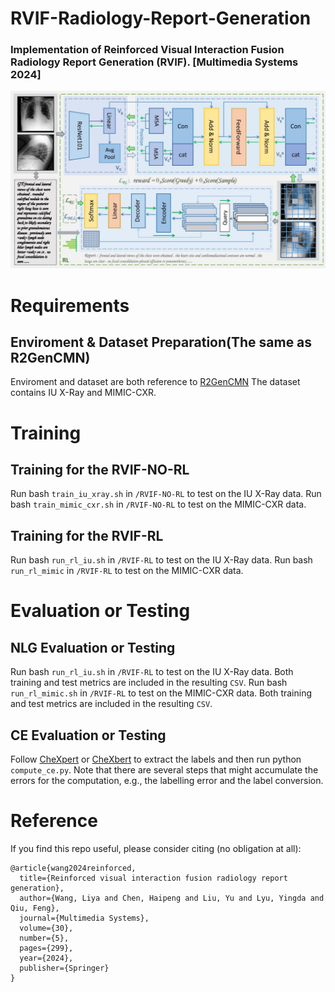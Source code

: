 # RVIF-Radiology-Report-Generation
### Implementation of Reinforced Visual Interaction Fusion Radiology Report Generation (RVIF). [Multimedia Systems 2024]
<div align="center">
  <img src="https://github.com/200084/RVIF-Radiology-Report-Generation/blob/main/RVIF.jpg">
</div>

# Requirements 
## Enviroment & Dataset Preparation(The same as R2GenCMN)
Enviroment and dataset are both reference to [R2GenCMN](https://github.com/zhjohnchan/R2GenCMN)
The dataset contains IU X-Ray and MIMIC-CXR.

# Training
## Training for the RVIF-NO-RL
Run bash `train_iu_xray.sh` in `/RVIF-NO-RL` to test on the IU X-Ray data.
Run bash `train_mimic_cxr.sh` in `/RVIF-NO-RL` to test on the MIMIC-CXR data.
## Training for the RVIF-RL
Run bash `run_rl_iu.sh` in `/RVIF-RL` to test on the IU X-Ray data.
Run bash `run_rl_mimic` in `/RVIF-RL` to test on the MIMIC-CXR data.

# Evaluation or Testing 
## NLG Evaluation or Testing
Run bash `run_rl_iu.sh` in `/RVIF-RL` to test on the IU X-Ray data. Both training and test metrics are included in the resulting `CSV`.
Run bash `run_rl_mimic.sh` in `/RVIF-RL` to test on the MIMIC-CXR data. Both training and test metrics are included in the resulting `CSV`.
## CE Evaluation or Testing
Follow [CheXpert](https://github.com/MIT-LCP/mimic-cxr/tree/master/txt/chexpert) or [CheXbert](https://github.com/stanfordmlgroup/CheXbert) to extract the labels and then run python `compute_ce.py`. Note that there are several steps that might accumulate the errors for the computation, e.g., the labelling error and the label conversion. 

# Reference
If you find this repo useful, please consider citing (no obligation at all):
```
@article{wang2024reinforced,
  title={Reinforced visual interaction fusion radiology report generation},
  author={Wang, Liya and Chen, Haipeng and Liu, Yu and Lyu, Yingda and Qiu, Feng},
  journal={Multimedia Systems},
  volume={30},
  number={5},
  pages={299},
  year={2024},
  publisher={Springer}
}
```
